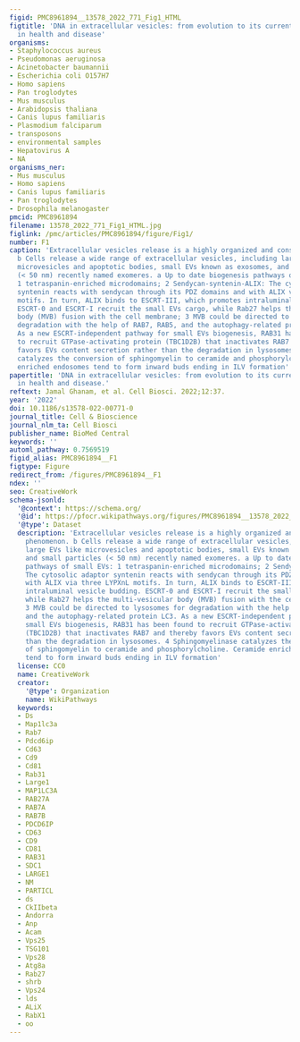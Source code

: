 ```yaml
---
figid: PMC8961894__13578_2022_771_Fig1_HTML
figtitle: 'DNA in extracellular vesicles: from evolution to its current application
  in health and disease'
organisms:
- Staphylococcus aureus
- Pseudomonas aeruginosa
- Acinetobacter baumannii
- Escherichia coli O157H7
- Homo sapiens
- Pan troglodytes
- Mus musculus
- Arabidopsis thaliana
- Canis lupus familiaris
- Plasmodium falciparum
- transposons
- environmental samples
- Hepatovirus A
- NA
organisms_ner:
- Mus musculus
- Homo sapiens
- Canis lupus familiaris
- Pan troglodytes
- Drosophila melanogaster
pmcid: PMC8961894
filename: 13578_2022_771_Fig1_HTML.jpg
figlink: /pmc/articles/PMC8961894/figure/Fig1/
number: F1
caption: 'Extracellular vesicles release is a highly organized and conserved phenomenon.
  b Cells release a wide range of extracellular vesicles, including large EVs like
  microvesicles and apoptotic bodies, small EVs known as exosomes, and small particles
  (< 50 nm) recently named exomeres. a Up to date biogenesis pathways of small EVs:
  1 tetraspanin-enriched microdomains; 2 Sendycan-syntenin-ALIX: The cytosolic adaptor
  syntenin reacts with sendycan through its PDZ domains and with ALIX via three LYPXnL
  motifs. In turn, ALIX binds to ESCRT-III, which promotes intraluminal vesicle budding.
  ESCRT-0 and ESCRT-I recruit the small EVs cargo, while Rab27 helps the multi-vesicular
  body (MVB) fusion with the cell membrane; 3 MVB could be directed to lysosomes for
  degradation with the help of RAB7, RAB5, and the autophagy-related protein LC3.
  As a new ESCRT-independent pathway for small EVs biogenesis, RAB31 has been found
  to recruit GTPase-activating protein (TBC1D2B) that inactivates RAB7 and thereby
  favors EVs content secretion rather than the degradation in lysosomes. 4 Sphingomyelinase
  catalyzes the conversion of sphingomyelin to ceramide and phosphorylcholine. Ceramide
  enriched endosomes tend to form inward buds ending in ILV formation'
papertitle: 'DNA in extracellular vesicles: from evolution to its current application
  in health and disease.'
reftext: Jamal Ghanam, et al. Cell Biosci. 2022;12:37.
year: '2022'
doi: 10.1186/s13578-022-00771-0
journal_title: Cell & Bioscience
journal_nlm_ta: Cell Biosci
publisher_name: BioMed Central
keywords: ''
automl_pathway: 0.7569519
figid_alias: PMC8961894__F1
figtype: Figure
redirect_from: /figures/PMC8961894__F1
ndex: ''
seo: CreativeWork
schema-jsonld:
  '@context': https://schema.org/
  '@id': https://pfocr.wikipathways.org/figures/PMC8961894__13578_2022_771_Fig1_HTML.html
  '@type': Dataset
  description: 'Extracellular vesicles release is a highly organized and conserved
    phenomenon. b Cells release a wide range of extracellular vesicles, including
    large EVs like microvesicles and apoptotic bodies, small EVs known as exosomes,
    and small particles (< 50 nm) recently named exomeres. a Up to date biogenesis
    pathways of small EVs: 1 tetraspanin-enriched microdomains; 2 Sendycan-syntenin-ALIX:
    The cytosolic adaptor syntenin reacts with sendycan through its PDZ domains and
    with ALIX via three LYPXnL motifs. In turn, ALIX binds to ESCRT-III, which promotes
    intraluminal vesicle budding. ESCRT-0 and ESCRT-I recruit the small EVs cargo,
    while Rab27 helps the multi-vesicular body (MVB) fusion with the cell membrane;
    3 MVB could be directed to lysosomes for degradation with the help of RAB7, RAB5,
    and the autophagy-related protein LC3. As a new ESCRT-independent pathway for
    small EVs biogenesis, RAB31 has been found to recruit GTPase-activating protein
    (TBC1D2B) that inactivates RAB7 and thereby favors EVs content secretion rather
    than the degradation in lysosomes. 4 Sphingomyelinase catalyzes the conversion
    of sphingomyelin to ceramide and phosphorylcholine. Ceramide enriched endosomes
    tend to form inward buds ending in ILV formation'
  license: CC0
  name: CreativeWork
  creator:
    '@type': Organization
    name: WikiPathways
  keywords:
  - Ds
  - Map1lc3a
  - Rab7
  - Pdcd6ip
  - Cd63
  - Cd9
  - Cd81
  - Rab31
  - Large1
  - MAP1LC3A
  - RAB27A
  - RAB7A
  - RAB7B
  - PDCD6IP
  - CD63
  - CD9
  - CD81
  - RAB31
  - SDC1
  - LARGE1
  - NM
  - PARTICL
  - ds
  - CkIIbeta
  - Andorra
  - Anp
  - Acam
  - Vps25
  - TSG101
  - Vps28
  - Atg8a
  - Rab27
  - shrb
  - Vps24
  - lds
  - ALiX
  - RabX1
  - oo
---
```

